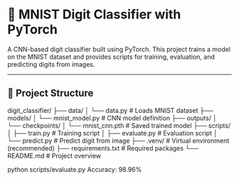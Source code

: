 # 🧠 MNIST Digit Classifier with PyTorch

A CNN-based digit classifier built using PyTorch. This project trains a model on the MNIST dataset and provides scripts for training, evaluation, and predicting digits from images.

---

## 📁 Project Structure

digit_classifier/
├── data/
│ └── data.py # Loads MNIST dataset
├── models/
│ └── mnist_model.py # CNN model definition
├── outputs/
│ └── checkpoints/
│ └── mnist_cnn.pth # Saved trained model
├── scripts/
│ ├── train.py # Training script
│ ├── evaluate.py # Evaluation script
│ └── predict.py # Predict digit from image
├── .venv/ # Virtual environment (recommended)
├── requirements.txt # Required packages
└── README.md # Project overview

python scripts/evaluate.py
Accuracy: 98.96%

